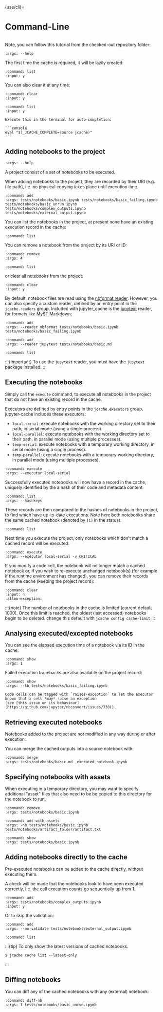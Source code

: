 (use/cli)=

# Command-Line

```{jcache-clear}
```

Note, you can follow this tutorial from the checked-out repository folder:

```{jcache-cli} jupyter_cache.cli.commands.cmd_main:jcache
:args: --help
```

The first time the cache is required, it will be lazily created:

```{jcache-cli} jupyter_cache.cli.commands.cmd_project:cmnd_project
:command: list
:input: y
```

You can also clear it at any time:

```{jcache-cli} jupyter_cache.cli.commands.cmd_main:jcache
:command: clear
:input: y
```

```{jcache-cli} jupyter_cache.cli.commands.cmd_project:cmnd_project
:command: list
:input: y
```

````{tip}
Execute this in the terminal for auto-completion:

```console
eval "$(_JCACHE_COMPLETE=source jcache)"
```
````

## Adding notebooks to the project

```{jcache-cli} jupyter_cache.cli.commands.cmd_project:cmnd_project
:args: --help
```

A project consist of a set of notebooks to be executed.

When adding notebooks to the project, they are recorded by their URI (e.g. file path),
i.e. no physical copying takes place until execution time.

```{jcache-cli} jupyter_cache.cli.commands.cmd_project:cmnd_project
:command: add
:args: tests/notebooks/basic.ipynb tests/notebooks/basic_failing.ipynb tests/notebooks/basic_unrun.ipynb tests/notebooks/complex_outputs.ipynb tests/notebooks/external_output.ipynb
```

You can list the notebooks in the project, at present none have an existing execution record in the cache:

```{jcache-cli} jupyter_cache.cli.commands.cmd_project:cmnd_project
:command: list
```

You can remove a notebook from the project by its URI or ID:

```{jcache-cli} jupyter_cache.cli.commands.cmd_project:cmnd_project
:command: remove
:args: 4
```

```{jcache-cli} jupyter_cache.cli.commands.cmd_project:cmnd_project
:command: list
```

or clear all notebooks from the project:

```{jcache-cli} jupyter_cache.cli.commands.cmd_project:cmnd_project
:command: clear
:input: y
```

By default, notebook files are read using the [nbformat reader](https://nbformat.readthedocs.io/en/latest/api.html#nbformat.read).
However, you can also specify a custom reader, defined by an entry point in the `jcache.readers` group.
Included with jupyter_cache is the [jupytext](https://jupytext.readthedocs.io) reader, for formats like MyST Markdown:

```{jcache-cli} jupyter_cache.cli.commands.cmd_project:cmnd_project
:command: add
:args: --reader nbformat tests/notebooks/basic.ipynb tests/notebooks/basic_failing.ipynb
```

```{jcache-cli} jupyter_cache.cli.commands.cmd_project:cmnd_project
:command: add
:args: --reader jupytext tests/notebooks/basic.md
```

```{jcache-cli} jupyter_cache.cli.commands.cmd_project:cmnd_project
:command: list
```

:::{important}
To use the `jupytext` reader, you must have the `jupytext` package installed.
:::

## Executing the notebooks

Simply call the `execute` command, to execute all notebooks in the project that do not have an existing record in the cache.

Executors are defined by entry points in the `jcache.executors` group.
jupyter-cache includes these executors:

- `local-serial`: execute notebooks with the working directory set to their path, in serial mode (using a single process).
- `local-parallel`: execute notebooks with the working directory set to their path, in parallel mode (using multiple processes).
- `temp-serial`: execute notebooks with a temporary working directory, in serial mode (using a single process).
- `temp-parallel`: execute notebooks with a temporary working directory, in parallel mode (using multiple processes).

```{jcache-cli} jupyter_cache.cli.commands.cmd_main:jcache
:command: execute
:args: --executor local-serial
```

Successfully executed notebooks will now have a record in the cache, uniquely identified by the a hash of their code and metadata content:

```{jcache-cli} jupyter_cache.cli.commands.cmd_cache:cmnd_cache
:command: list
:args: --hashkeys
```

These records are then compared to the hashes of notebooks in the project, to find which have up-to-date executions.
Note here both notebooks share the same cached notebook (denoted by `[1]` in the status):

```{jcache-cli} jupyter_cache.cli.commands.cmd_project:cmnd_project
:command: list
```

Next time you execute the project, only notebooks which don't match a cached record will be executed:

```{jcache-cli} jupyter_cache.cli.commands.cmd_main:jcache
:command: execute
:args: --executor local-serial -v CRITICAL
```

If you modify a code cell, the notebook will no longer match a cached notebook or, if you wish to re-execute unchanged notebook(s) (for example if the runtime environment has changed), you can remove their records from the cache (keeping the project record):

```{jcache-cli} jupyter_cache.cli.commands.cmd_cache:cmnd_cache
:command: clear
:input: n
:allow-exception:
```

:::{note}
The number of notebooks in the cache is limited
(current default 1000).
Once this limit is reached, the oldest (last accessed) notebooks begin to be deleted.
change this default with `jcache config cache-limit`
:::

## Analysing executed/excepted notebooks

You can see the elapsed execution time of a notebook via its ID in the cache:

```{jcache-cli} jupyter_cache.cli.commands.cmd_cache:cmnd_cache
:command: show
:args: 1
```

Failed execution tracebacks are also available on the project record:

```{jcache-cli} jupyter_cache.cli.commands.cmd_project:cmnd_project
:command: show
:args: --tb tests/notebooks/basic_failing.ipynb
```

```{tip}
Code cells can be tagged with `raises-exception` to let the executor known that a cell *may* raise an exception
(see [this issue on its behaviour](https://github.com/jupyter/nbconvert/issues/730)).
```

## Retrieving executed notebooks

Notebooks added to the project are not modified in any way during or after execution:

You can merge the cached outputs into a source notebook with:

```{jcache-cli} jupyter_cache.cli.commands.cmd_project:cmnd_project
:command: merge
:args: tests/notebooks/basic.md _executed_notebook.ipynb
```

## Specifying notebooks with assets

When executing in a temporary directory, you may want to specify additional "asset" files that also need to be be copied to this directory for the notebook to run.

```{jcache-cli} jupyter_cache.cli.commands.cmd_project:cmnd_project
:command: remove
:args: tests/notebooks/basic.ipynb
```

```{jcache-cli} jupyter_cache.cli.commands.cmd_project:cmnd_project
:command: add-with-assets
:args: -nb tests/notebooks/basic.ipynb tests/notebooks/artifact_folder/artifact.txt
```

```{jcache-cli} jupyter_cache.cli.commands.cmd_project:cmnd_project
:command: show
:args: tests/notebooks/basic.ipynb
```

## Adding notebooks directly to the cache

Pre-executed notebooks can be added to the cache directly, without executing them.

A check will be made that the notebooks look to have been executed correctly,
i.e. the cell execution counts go sequentially up from 1.

```{jcache-cli} jupyter_cache.cli.commands.cmd_cache:cmnd_cache
:command: add
:args: tests/notebooks/complex_outputs.ipynb
:input: y
```

Or to skip the validation:

```{jcache-cli} jupyter_cache.cli.commands.cmd_cache:cmnd_cache
:command: add
:args: --no-validate tests/notebooks/external_output.ipynb
```

```{jcache-cli} jupyter_cache.cli.commands.cmd_cache:cmnd_cache
:command: list
```

:::{tip}
To only show the latest versions of cached notebooks.

```console
$ jcache cache list --latest-only
```

:::

## Diffing notebooks

You can diff any of the cached notebooks with any (external) notebook:

```{jcache-cli} jupyter_cache.cli.commands.cmd_cache:cmnd_cache
:command: diff-nb
:args: 1 tests/notebooks/basic_unrun.ipynb
```
